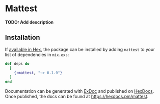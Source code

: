 # Mattest

**TODO: Add description**

## Installation

If [available in Hex](https://hex.pm/docs/publish), the package can be installed
by adding `mattest` to your list of dependencies in `mix.exs`:

```elixir
def deps do
  [
    {:mattest, "~> 0.1.0"}
  ]
end
```

Documentation can be generated with [ExDoc](https://github.com/elixir-lang/ex_doc)
and published on [HexDocs](https://hexdocs.pm). Once published, the docs can
be found at <https://hexdocs.pm/mattest>.


